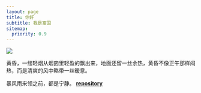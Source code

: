 ```yaml
---
layout: page
title: 你好
subtitle: 我是富国
sitemap:
  priority: 0.9
---
```


<img src="{{ '/assets/img/fuguo.png' | prepend: site.baseurl }}" id="about-img">

<div id="describe-text">
	<p>黄昏，一缕轻烟从烟囱里轻盈的飘出来，地面还留一丝余热，黄昏不像正午那样闷热，而是清爽的风中略带一丝暖意。</p>
	<p>暴风雨来领之前，都是宁静。 <strong> <a href="https://github.com/knhash/Pudhina"> repository</a> </strong></p>
</div>